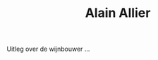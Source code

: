 ﻿---
title: Alain Allier
huis: Mouressipe
regio: Languedoc
photo: allier.jpg
layout: wijnhuis

wijnen:
    
    - naam:  Jeu de Bulles'14
      ref:    
      app:   Vin de France 
      type:  Pétillant (frizzante)
      cep:   80% Chasselas/20% Grenache noir
      prijs: €12.62
    
    - naam:  Galéjade Rosé'14
      ref:    
      app:   Vin de France 
      type:  Rosé (pressurage direct)
      cep:   Cinsault/Grenache
      prijs: €10.45
      
    - naam:  Cacous'14
      ref:   
      app:   Vin de France 
      type:  Rouge
      cep:   60% Syrah/40% Grenache
      prijs: €10.45
      
    - naam:  Pitchounet'10
      ref:    
      app:   Vin de France 
      type:  Rouge
      cep:   90% Cinsault/10% Grenache
      prijs: €10.00
      
    - naam:  Pitchounet'14
      ref:    
      app:   Vin de France 
      type:  Rouge
      cep:   90% Cinsault/10% Grenache
      prijs: €10.45
      
---
Uitleg over de wijnbouwer ...

